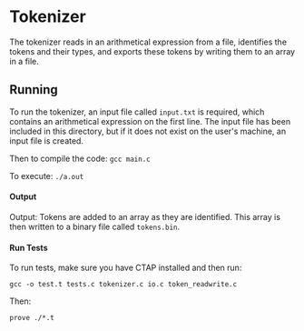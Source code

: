 # Tokenizer

The tokenizer reads in an arithmetical expression from a file, identifies the tokens
and their types, and exports these tokens by writing them to an array in a file.

## Running

To run the tokenizer, an input file called `input.txt` is required,
which contains an arithmetical expression on the first line.
The input file has been included in this directory, but if it does
not exist on the user's machine, an input file is created.

Then to compile the code: `gcc main.c`

To execute: `./a.out`

#### Output
Output: Tokens are added to an array as they are identified. This array
is then written to a binary file called `tokens.bin`.

#### Run Tests
To run tests, make sure you have CTAP installed and then run:

`gcc -o test.t tests.c tokenizer.c io.c token_readwrite.c`

Then:

`prove ./*.t`
